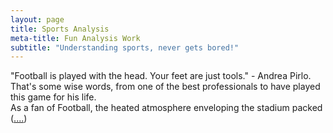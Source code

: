 ```yaml
---
layout: page
title: Sports Analysis
meta-title: Fun Analysis Work 
subtitle: "Understanding sports, never gets bored!"
---
```



<div id="sports analysis-section">

<p class="sports analysis-text">
<i class="fa fa-futbol-o" aria-hidden="true"></i>
  "Football is played with the head. Your feet are just tools." - Andrea Pirlo.<br>
That's some wise words, from one of the best professionals to have played this game for his life.<br>
As a fan of Football, the heated atmosphere enveloping the stadium packed (<a target="_blank" href="https://www.kaggle.com/harris13/facts-on-football-probably-you-did-not-know?scriptVersionId=32141848">....</a>)
</p>

